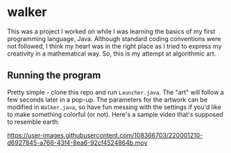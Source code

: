 # walker

This was a project I worked on while I was learning the basics of my first programming language, Java. Although standard coding conventions were not followed, I think my heart was in the right place as I tried to express my creativity in a mathematical way. So, this is my attempt at algorithmic art.

## Running the program

Pretty simple - clone this repo and run `Launcher.java`. The "art" will follow a few seconds later in a pop-up. The parameters for the artwork can be modified in `Walker.java`, so have fun messing with the settings if you'd like to make something colorful (or not). Here's a sample video that's supposed to resemble earth: 



https://user-images.githubusercontent.com/108366703/220001210-d6927845-a766-43f4-8ea6-92cf4524864b.mov

